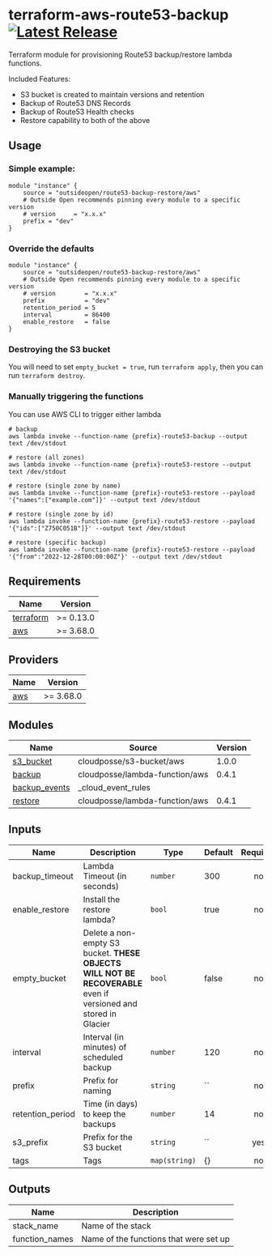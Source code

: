 <!-- markdownlint-disable -->
# terraform-aws-route53-backup [![Latest Release](https://img.shields.io/github/release/outsideopen/terraform-aws-route53-backup-restore.svg)](https://github.com/outsideopen/terraform-aws-route53-backup-restore/releases/latest)
<!-- markdownlint-restore -->

Terraform module for provisioning Route53 backup/restore lambda functions.


Included Features:
* S3 bucket is created to maintain versions and retention
* Backup of Route53 DNS Records
* Backup of Route53 Health checks
* Restore capability to both of the above

## Usage

### Simple example:

```hcl
module "instance" {
    source = "outsideopen/route53-backup-restore/aws"
    # Outside Open recommends pinning every module to a specific version
    # version     = "x.x.x"
    prefix = "dev"
}
```

### Override the defaults

```hcl
module "instance" {
    source = "outsideopen/route53-backup-restore/aws"
    # Outside Open recommends pinning every module to a specific version
    # version        = "x.x.x"
    prefix           = "dev"
    retention_period = 5
    interval         = 86400
    enable_restore   = false
}
```

### Destroying the S3 bucket

You will need to set `empty_bucket = true`, run `terraform apply`, then you can run `terraform destroy`.

### Manually triggering the functions

You can use AWS CLI to trigger either lambda
  
```shell
# backup
aws lambda invoke --function-name {prefix}-route53-backup --output text /dev/stdout

# restore (all zones)
aws lambda invoke --function-name {prefix}-route53-restore --output text /dev/stdout

# restore (single zone by name)
aws lambda invoke --function-name {prefix}-route53-restore --payload '{"names":["example.com"]}' --output text /dev/stdout

# restore (single zone by id)
aws lambda invoke --function-name {prefix}-route53-restore --payload '{"ids":["Z750C051B"]}' --output text /dev/stdout

# restore (specific backup)
aws lambda invoke --function-name {prefix}-route53-restore --payload '{"from":"2022-12-28T00:00:00Z"}' --output text /dev/stdout
```

<!-- markdownlint-disable -->

## Requirements

| Name                                                                      | Version   |
| ------------------------------------------------------------------------- | --------- |
| <a name="requirement_terraform"></a> [terraform](#requirement\_terraform) | >= 0.13.0 |
| <a name="requirement_aws"></a> [aws](#requirement\_aws)                   | >= 3.68.0 |

## Providers

| Name                                              | Version   |
| ------------------------------------------------- | --------- |
| <a name="provider_aws"></a> [aws](#provider\_aws) | >= 3.68.0 |

## Modules

| Name                                                                       | Source                         | Version |
| -------------------------------------------------------------------------- | ------------------------------ | ------- |
| <a name="module_s3_bucket"></a> [s3\_bucket](#module\_s3\_bucket)          | cloudposse/s3-bucket/aws       | 1.0.0   |
| <a name="module_backup"></a> [backup](#module\_backup)                     | cloudposse/lambda-function/aws | 0.4.1   |
| <a name="module_backup_events"></a> [backup_events](#module_backup_events) | _cloud_event_rules             |         |
| <a name="module_restore"></a> [restore](#module\_restore)                  | cloudposse/lambda-function/aws | 0.4.1   |

## Inputs

| Name                                            | Description                                                                                                     | Type          | Default | Required |
| ----------------------------------------------- | --------------------------------------------------------------------------------------------------------------- | ------------- | ------- | :------: |
| <a name="backup_timeout">backup_timeout</a>     | Lambda Timeout (in seconds)                                                                                     | `number`      | 300     |    no    |
| <a name="enable_restore">enable_restore</a>     | Install the restore lambda?                                                                                     | `bool`        | true    |    no    |
| <a name="empty_bucket">empty_bucket</a>         | Delete a non-empty S3 bucket. **THESE OBJECTS WILL NOT BE RECOVERABLE** even if versioned and stored in Glacier | `bool`        | false   |    no    |
| <a name="interval">interval</a>                 | Interval (in minutes) of scheduled backup                                                                       | `number`      | 120     |    no    |
| <a name="prefix">prefix</a>                     | Prefix for naming                                                                                               | `string`      | ``      |    no    |
| <a name="retention_period">retention_period</a> | Time (in days) to keep the backups                                                                              | `number`      | 14      |    no    |
| <a name="s3_prefix">s3_prefix</a>               | Prefix for the S3 bucket                                                                                        | `string`      | ``      |   yes    |
| <a name="tags">tags</a>                         | Tags                                                                                                            | `map(string)` | {}      |    no    |


## Outputs

| Name                                        | Description                            |
| ------------------------------------------- | -------------------------------------- |
| <a name="stack_name">stack_name</a>         | Name of the stack                      |
| <a name="function_names">function_names</a> | Name of the functions that were set up |
<!-- markdownlint-restore -->

